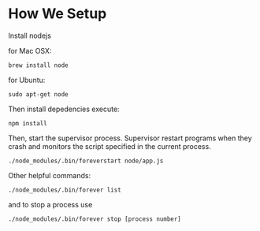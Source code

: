 How We Setup
============

Install nodejs

for Mac OSX:

`brew install node`

for Ubuntu:

`sudo apt-get node`


Then install depedencies execute:

`npm install`


Then, start the supervisor process.  Supervisor restart programs when they crash and monitors the script specified in the current process.

`./node_modules/.bin/foreverstart node/app.js`

Other helpful commands:

`./node_modules/.bin/forever list`

and to stop a process use 

`./node_modules/.bin/forever stop [process number]`
